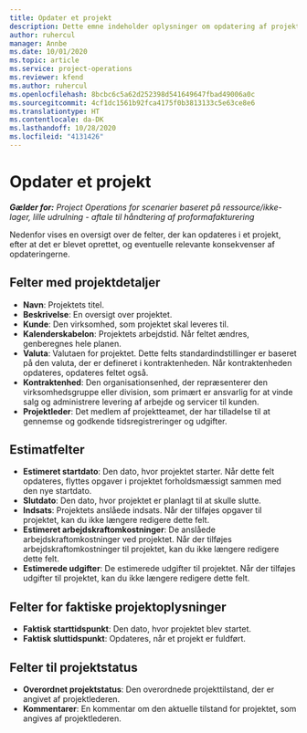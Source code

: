 ```yaml
---
title: Opdater et projekt
description: Dette emne indeholder oplysninger om opdatering af projekter i Project Operations.
author: ruhercul
manager: Annbe
ms.date: 10/01/2020
ms.topic: article
ms.service: project-operations
ms.reviewer: kfend
ms.author: ruhercul
ms.openlocfilehash: 8bcbc6c5a62d252398d541649647fbad49006a0c
ms.sourcegitcommit: 4cf1dc1561b92fca4175f0b3813133c5e63ce8e6
ms.translationtype: HT
ms.contentlocale: da-DK
ms.lasthandoff: 10/28/2020
ms.locfileid: "4131426"
---
```

# <a name="update-a-project"></a>Opdater et projekt

_**Gælder for:** Project Operations for scenarier baseret på ressource/ikke-lager, lille udrulning - aftale til håndtering af proformafakturering_

Nedenfor vises en oversigt over de felter, der kan opdateres i et projekt, efter at det er blevet oprettet, og eventuelle relevante konsekvenser af opdateringerne.

## <a name="project-detail-fields"></a>Felter med projektdetaljer

- **Navn**: Projektets titel.
- **Beskrivelse**: En oversigt over projektet.
- **Kunde**: Den virksomhed, som projektet skal leveres til.
- **Kalenderskabelon**: Projektets arbejdstid. Når feltet ændres, genberegnes hele planen.
- **Valuta**: Valutaen for projektet. Dette felts standardindstillinger er baseret på den valuta, der er defineret i kontraktenheden. Når kontraktenheden opdateres, opdateres feltet også.
- **Kontraktenhed**: Den organisationsenhed, der repræsenterer den virksomhedsgruppe eller division, som primært er ansvarlig for at vinde salg og administrere levering af arbejde og servicer til kunden. 
- **Projektleder**: Det medlem af projektteamet, der har tilladelse til at gennemse og godkende tidsregistreringer og udgifter.

## <a name="estimate-fields"></a>Estimatfelter

- **Estimeret startdato**: Den dato, hvor projektet starter. Når dette felt opdateres, flyttes opgaver i projektet forholdsmæssigt sammen med den nye startdato.
- **Slutdato**: Den dato, hvor projektet er planlagt til at skulle slutte.
- **Indsats**: Projektets anslåede indsats. Når der tilføjes opgaver til projektet, kan du ikke længere redigere dette felt.
- **Estimeret arbejdskraftomkostninger**: De anslåede arbejdskraftomkostninger ved projektet. Når der tilføjes arbejdskraftomkostninger til projektet, kan du ikke længere redigere dette felt.
- **Estimerede udgifter**: De estimerede udgifter til projektet. Når der tilføjes udgifter til projektet, kan du ikke længere redigere dette felt.

## <a name="project-actual-fields"></a>Felter for faktiske projektoplysninger
- **Faktisk starttidspunkt**: Den dato, hvor projektet blev startet.
- **Faktisk sluttidspunkt**: Opdateres, når et projekt er fuldført.

## <a name="project-status-fields"></a>Felter til projektstatus

- **Overordnet projektstatus**: Den overordnede projekttilstand, der er angivet af projektlederen.
- **Kommentarer**: En kommentar om den aktuelle tilstand for projektet, som angives af projektlederen.

